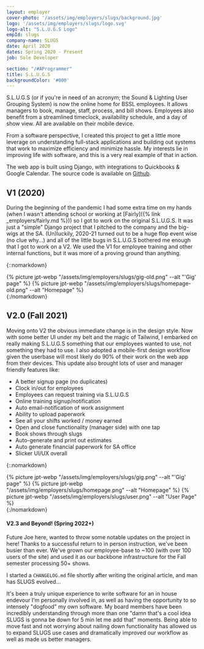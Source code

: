 ```yaml
---
layout: employer
cover-photo: '/assets/img/employers/slugs/background.jpg'
logo: '/assets/img/employers/slugs/logo.svg'
logo-alt: "S.L.U.G.S Logo"
empId: slugs
company-name: SLUGS
date: April 2020
dates: Spring 2020 - Present
job: Sole Developer

section: "/#AProgrammer"
title: S.L.U.G.S
backgroundColor: '#000'
---
```


S.L.U.G.S (or if you're in need of an acronym; the Sound & Lighting User Grouping System) is now the online home for BSSL employees. It allows managers to book, manage, staff, process, and bill shows. Employees also benefit from a streamlined timeclock, availability schedule, and a day of show view. All are available on their mobile device.

From a software perspective, I created this project to get a little more leverage on understanding full-stack applications and building out systems that work to maximize efficiency and minimize hassle. My interests lie in improving life with software, and this is a very real example of that in action.

The web app is built using Django, with integrations to Quickbooks & Google Calendar. The source code is available on [Github](https://github.com/Binghamton-SSL/SLUGS).

## V1 (2020)
During the beginning of the pandemic I had some extra time on my hands (when I wasn't attending school or working at [Fairly]({% link _employers/fairly.md  %})) so I got to work on the original S.L.U.G.S. It was just a "simple" Django project that I pitched to the company and the big-wigs at the SA. (Un)luckily, 2020-21 turned out to be a huge flop event wise (no clue why...) and all of the little bugs in S.L.U.G.S bothered me enough that I got to work on a V2. We used the V1 for employee training and other internal functions, but it was more of a proving ground than anything.

{::nomarkdown}
<div class="photo-group">
    {% picture jpt-webp "/assets/img/employers/slugs/gig-old.png" --alt "'Gig' page" %}
    {% picture jpt-webp "/assets/img/employers/slugs/homepage-old.png" --alt "Homepage" %}
</div>
{:/nomarkdown}

## V2.0 (Fall 2021)
Moving onto V2 the obvious immediate change is in the design style. Now with some better UI under my belt and the magic of Tailwind, I embarked on really making S.L.U.G.S something that our employees wanted to use, not something they had to use. I also adopted a mobile-first design workflow given the userbase will most likely do 90% of their work on the web app from their devices. This update also brought lots of user and manager friendly features like:
* A better signup page (no duplicates)
* Clock in/out for employees
* Employees can request training via S.L.U.G.S
* Online training signup/notification
* Auto email-notification of work assignment
* Ability to upload paperwork
* See all your shifts worked / money earned
* Open and close functionality (manager side) with one tap
* Book shows through slugs
* Auto-generate and print out estimates
* Auto generate financial paperwork for SA office
* Slicker UI/UX overall

{::nomarkdown}
<div class="photo-group">
    {% picture jpt-webp "/assets/img/employers/slugs/gig.png" --alt "'Gig' page" %}
    {% picture jpt-webp "/assets/img/employers/slugs/homepage.png" --alt "Homepage" %}
    {% picture jpt-webp "/assets/img/employers/slugs/user.png" --alt "User Page" %}
</div>
{:/nomarkdown}

#### V2.3 and Beyond! (Spring 2022+)
Future Joe here, wanted to throw some notable updates on the project in here!
Thanks to a successful return to in person instruction, we've been busier than ever. We've grown our employee-base to ~100 (with over 100 users of the site) and used it as our backbone infrastructure for the Fall semester processing 50+ shows. 

I started a `CHANGELOG.md` file shortly after writing the original article, and man has SLUGS evolved...
 <!-- IFRAME of CHAANGELOG -->

It's been a truly unique experience to write software for an in house endevour I'm personally involved in, as well as having the opportunity to so intensely "dogfood" my own software. My board members have been incredibly understanding through more than one "damn that's a cool idea SLUGS is gonna be down for 5 min let me add that" moments. Being able to move fast and not worrying about nailing down functionality has allowed us to expand SLUGS use cases and dramatically improved our workflow as well as made us better managers.